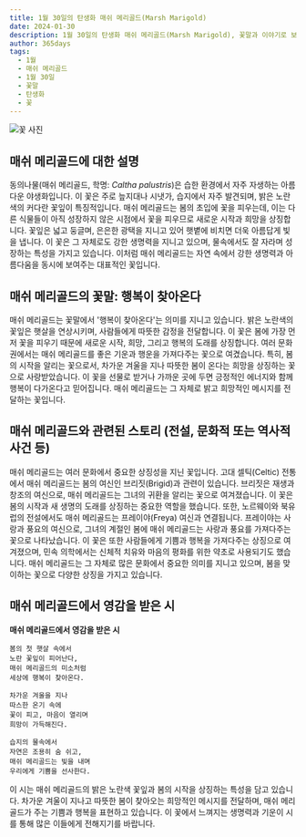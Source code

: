 ```yaml
---
title: 1월 30일의 탄생화 매쉬 메리골드(Marsh Marigold)
date: 2024-01-30
description: 1월 30일의 탄생화 매쉬 메리골드(Marsh Marigold), 꽃말과 이야기로 보는 오늘의 꽃
author: 365days
tags:
  - 1월
  - 매쉬 메리골드
  - 1월 30일
  - 꽃말
  - 탄생화
  - 꽃
---
```

![꽃 사진](https://cdn.pixabay.com/photo/2018/04/17/15/09/caltha-palustris-3327710_640.jpg#center)

## 매쉬 메리골드에 대한 설명

동의나물(매쉬 메리골드, 학명: _Caltha palustris_)은 습한 환경에서 자주 자생하는 아름다운 야생화입니다. 이 꽃은 주로 늪지대나 시냇가, 습지에서 자주 발견되며, 밝은 노란색의 커다란 꽃잎이 특징적입니다. 매쉬 메리골드는 봄의 초입에 꽃을 피우는데, 이는 다른 식물들이 아직 성장하지 않은 시점에서 꽃을 피우므로 새로운 시작과 희망을 상징합니다. 꽃잎은 넓고 둥글며, 은은한 광택을 지니고 있어 햇볕에 비치면 더욱 아름답게 빛을 냅니다. 이 꽃은 그 자체로도 강한 생명력을 지니고 있으며, 물속에서도 잘 자라며 성장하는 특성을 가지고 있습니다. 이처럼 매쉬 메리골드는 자연 속에서 강한 생명력과 아름다움을 동시에 보여주는 대표적인 꽃입니다.

## 매쉬 메리골드의 꽃말: 행복이 찾아온다

매쉬 메리골드는 꽃말에서 '행복이 찾아온다'는 의미를 지니고 있습니다. 밝은 노란색의 꽃잎은 햇살을 연상시키며, 사람들에게 따뜻한 감정을 전달합니다. 이 꽃은 봄에 가장 먼저 꽃을 피우기 때문에 새로운 시작, 희망, 그리고 행복의 도래를 상징합니다. 여러 문화권에서는 매쉬 메리골드를 좋은 기운과 행운을 가져다주는 꽃으로 여겼습니다. 특히, 봄의 시작을 알리는 꽃으로서, 차가운 겨울을 지나 따뜻한 봄이 온다는 희망을 상징하는 꽃으로 사랑받았습니다. 이 꽃을 선물로 받거나 가까운 곳에 두면 긍정적인 에너지와 함께 행복이 다가온다고 믿어집니다. 매쉬 메리골드는 그 자체로 밝고 희망적인 메시지를 전달하는 꽃입니다.

## 매쉬 메리골드와 관련된 스토리 (전설, 문화적 또는 역사적 사건 등)

매쉬 메리골드는 여러 문화에서 중요한 상징성을 지닌 꽃입니다. 고대 셀틱(Celtic) 전통에서 매쉬 메리골드는 봄의 여신인 브리짓(Brigid)과 관련이 있습니다. 브리짓은 재생과 창조의 여신으로, 매쉬 메리골드는 그녀의 귀환을 알리는 꽃으로 여겨졌습니다. 이 꽃은 봄의 시작과 새 생명의 도래를 상징하는 중요한 역할을 했습니다. 또한, 노르웨이와 북유럽의 전설에서도 매쉬 메리골드는 프레이야(Freya) 여신과 연결됩니다. 프레이야는 사랑과 풍요의 여신으로, 그녀의 계절인 봄에 매쉬 메리골드는 사랑과 풍요를 가져다주는 꽃으로 나타났습니다. 이 꽃은 또한 사람들에게 기쁨과 행복을 가져다주는 상징으로 여겨졌으며, 민속 의학에서는 신체적 치유와 마음의 평화를 위한 약초로 사용되기도 했습니다. 매쉬 메리골드는 그 자체로 많은 문화에서 중요한 의미를 지니고 있으며, 봄을 맞이하는 꽃으로 다양한 상징을 가지고 있습니다.

## 매쉬 메리골드에서 영감을 받은 시

**매쉬 메리골드에서 영감을 받은 시**

```
봄의 첫 햇살 속에서  
노란 꽃잎이 피어난다,  
매쉬 메리골드의 미소처럼  
세상에 행복이 찾아온다.

차가운 겨울을 지나  
따스한 온기 속에  
꽃이 피고, 마음이 열리며  
희망이 가득해진다.

습지의 물속에서  
자연은 조용히 숨 쉬고,  
매쉬 메리골드는 빛을 내며  
우리에게 기쁨을 선사한다.
```

이 시는 매쉬 메리골드의 밝은 노란색 꽃잎과 봄의 시작을 상징하는 특성을 담고 있습니다. 차가운 겨울이 지나고 따뜻한 봄이 찾아오는 희망적인 메시지를 전달하며, 매쉬 메리골드가 주는 기쁨과 행복을 표현하고 있습니다. 이 꽃에서 느껴지는 생명력과 기운이 시를 통해 많은 이들에게 전해지기를 바랍니다.
